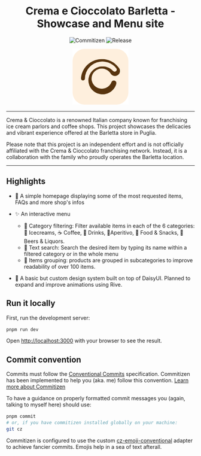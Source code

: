 <h1 align="center">Crema e Cioccolato Barletta - Showcase and Menu site</h1>

<p align="center">
  <img src="https://img.shields.io/badge/commitizen-friendly-brightgreen.svg" alt="Commitizen">
  <img src="https://img.shields.io/github/v/release/federicofrasca796/crema-cioccolato-bt?include_prereleases" alt="Release">
</p>

<p align="center">
  <img src="public/assets/cc_logo_color_bg.png" alt="Crema e Cioccolato logo" width="150px">
</p>

---

Crema & Cioccolato is a renowned Italian company known for franchising ice cream parlors and coffee shops. This project showcases the delicacies and vibrant experience offered at the Barletta store in Puglia.

Please note that this project is an independent effort and is not officially affiliated with the Crema & Cioccolato franchising network. Instead, it is a collaboration with the family who proudly operates the Barletta location.

---

## Highlights

- 🧁 A simple homepage displaying some of the most requested items, FAQs and more shop's infos

- ✨ An interactive menu

  - 🥅 Category filtering: Filter available items in each of the 6 categories: 🍦 Icecreams, ☕ Coffee, 🥤 Drinks, 🥂Aperitivo, 🍕 Food & Snacks, 🍻 Beers & Liquors.
  - 🔎 Text search: Search the desired item by typing its name within a filtered category or in the whole menu
  - 🧺 Items grouping: products are grouped in subcategories to improve readability of over 100 items.

- 🎨 A basic but custom design system built on top of DaisyUI. Planned to expand and improve animations using Rive.

## Run it locally

First, run the development server:

```bash
pnpm run dev
```

Open [http://localhost:3000](http://localhost:3000) with your browser to see the result.

## Commit convention

Commits must follow the [Conventional Commits](https://www.conventionalcommits.org/en/v1.0.0/) specification.
Commitizen has been implemented to help you (aka. me) follow this convention. [Learn more about Commitizen](https://commitizen.github.io/cz-cli/)

To have a guidance on properly formatted commit messages you (again, talking to myself here) should use:

```bash
pnpm commit
# or, if you have commitizen installed globally on your machine:
git cz
```

Commitizen is configured to use the custom [cz-emoji-conventional](https://github.com/promet99/cz-emoji-conventional) adapter to achieve fancier commits. Emojis help in a sea of text afterall.
